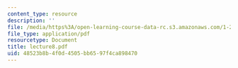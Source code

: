 ```yaml
---
content_type: resource
description: ''
file: /media/https%3A/open-learning-course-data-rc.s3.amazonaws.com/1-224j-carrier-systems-fall-2003/48523b8b4f0d4505bb6597f4ca898470_lecture8.pdf
file_type: application/pdf
resourcetype: Document
title: lecture8.pdf
uid: 48523b8b-4f0d-4505-bb65-97f4ca898470
---
```

